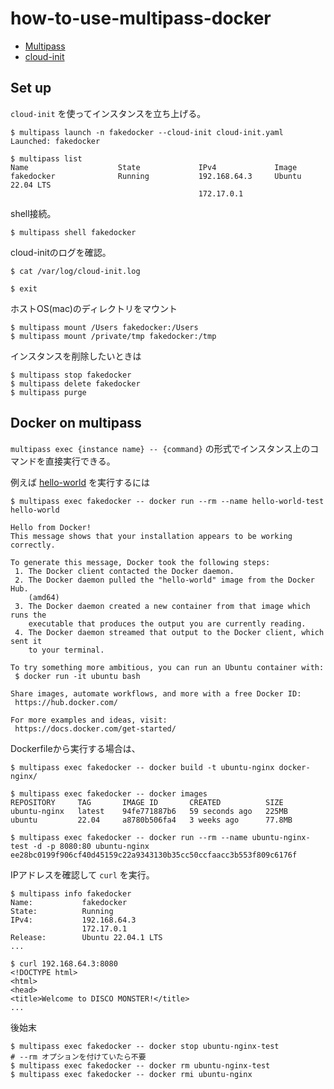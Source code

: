 # how-to-use-multipass-docker

- [Multipass](https://multipass.run/)
- [cloud-init](https://cloudinit.readthedocs.io/en/latest/)

## Set up

`cloud-init` を使ってインスタンスを立ち上げる。

```shellsession
$ multipass launch -n fakedocker --cloud-init cloud-init.yaml
Launched: fakedocker

$ multipass list
Name                    State             IPv4             Image
fakedocker              Running           192.168.64.3     Ubuntu 22.04 LTS
                                          172.17.0.1
```

shell接続。

```shellsession
$ multipass shell fakedocker
```

cloud-initのログを確認。

```shellsession
$ cat /var/log/cloud-init.log

$ exit
```

ホストOS(mac)のディレクトリをマウント

```shellsession
$ multipass mount /Users fakedocker:/Users
$ multipass mount /private/tmp fakedocker:/tmp
```

インスタンスを削除したいときは

```shellsession
$ multipass stop fakedocker
$ multipass delete fakedocker
$ multipass purge
```

## Docker on multipass

`multipass exec {instance name} -- {command}` の形式でインスタンス上のコマンドを直接実行できる。

例えば [hello-world](https://hub.docker.com/_/hello-world) を実行するには

```shellsession
$ multipass exec fakedocker -- docker run --rm --name hello-world-test hello-world

Hello from Docker!
This message shows that your installation appears to be working correctly.

To generate this message, Docker took the following steps:
 1. The Docker client contacted the Docker daemon.
 2. The Docker daemon pulled the "hello-world" image from the Docker Hub.
    (amd64)
 3. The Docker daemon created a new container from that image which runs the
    executable that produces the output you are currently reading.
 4. The Docker daemon streamed that output to the Docker client, which sent it
    to your terminal.

To try something more ambitious, you can run an Ubuntu container with:
 $ docker run -it ubuntu bash

Share images, automate workflows, and more with a free Docker ID:
 https://hub.docker.com/

For more examples and ideas, visit:
 https://docs.docker.com/get-started/
```

Dockerfileから実行する場合は、

```shellsession
$ multipass exec fakedocker -- docker build -t ubuntu-nginx docker-nginx/

$ multipass exec fakedocker -- docker images
REPOSITORY     TAG       IMAGE ID       CREATED          SIZE
ubuntu-nginx   latest    94fe771887b6   59 seconds ago   225MB
ubuntu         22.04     a8780b506fa4   3 weeks ago      77.8MB

$ multipass exec fakedocker -- docker run --rm --name ubuntu-nginx-test -d -p 8080:80 ubuntu-nginx
ee28bc0199f906cf40d45159c22a9343130b35cc50ccfaacc3b553f809c6176f
```

IPアドレスを確認して `curl` を実行。

```shellsession
$ multipass info fakedocker
Name:           fakedocker
State:          Running
IPv4:           192.168.64.3
                172.17.0.1
Release:        Ubuntu 22.04.1 LTS
...

$ curl 192.168.64.3:8080
<!DOCTYPE html>
<html>
<head>
<title>Welcome to DISCO MONSTER!</title>
...
```

後始末

```shellsession
$ multipass exec fakedocker -- docker stop ubuntu-nginx-test
# --rm オプションを付けていたら不要
$ multipass exec fakedocker -- docker rm ubuntu-nginx-test
$ multipass exec fakedocker -- docker rmi ubuntu-nginx
```
